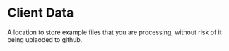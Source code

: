 # Client Data

A location to store example files that you are processing, without risk of it being uplaoded to github.
